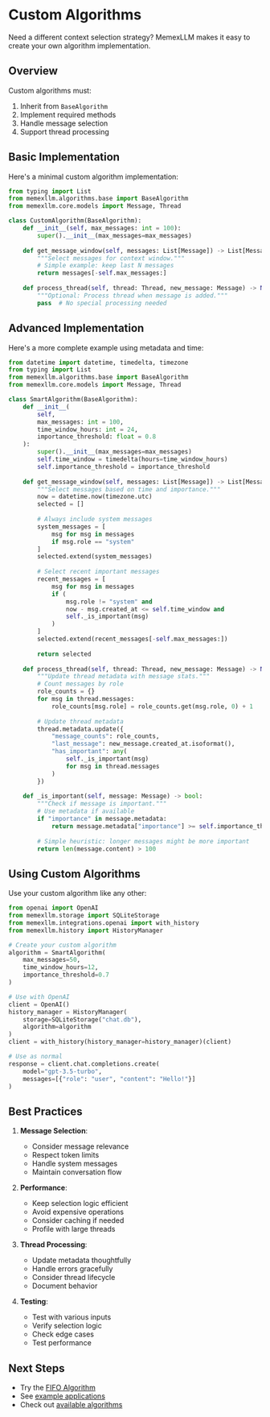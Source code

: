 # Custom Algorithms

Need a different context selection strategy? MemexLLM makes it easy to create your own algorithm implementation.

## Overview

Custom algorithms must:
1. Inherit from `BaseAlgorithm`
2. Implement required methods
3. Handle message selection
4. Support thread processing

## Basic Implementation

Here's a minimal custom algorithm implementation:

```python
from typing import List
from memexllm.algorithms.base import BaseAlgorithm
from memexllm.core.models import Message, Thread

class CustomAlgorithm(BaseAlgorithm):
    def __init__(self, max_messages: int = 100):
        super().__init__(max_messages=max_messages)
    
    def get_message_window(self, messages: List[Message]) -> List[Message]:
        """Select messages for context window."""
        # Simple example: keep last N messages
        return messages[-self.max_messages:]
    
    def process_thread(self, thread: Thread, new_message: Message) -> None:
        """Optional: Process thread when message is added."""
        pass  # No special processing needed
```

## Advanced Implementation

Here's a more complete example using metadata and time:

```python
from datetime import datetime, timedelta, timezone
from typing import List
from memexllm.algorithms.base import BaseAlgorithm
from memexllm.core.models import Message, Thread

class SmartAlgorithm(BaseAlgorithm):
    def __init__(
        self,
        max_messages: int = 100,
        time_window_hours: int = 24,
        importance_threshold: float = 0.8
    ):
        super().__init__(max_messages=max_messages)
        self.time_window = timedelta(hours=time_window_hours)
        self.importance_threshold = importance_threshold
    
    def get_message_window(self, messages: List[Message]) -> List[Message]:
        """Select messages based on time and importance."""
        now = datetime.now(timezone.utc)
        selected = []
        
        # Always include system messages
        system_messages = [
            msg for msg in messages
            if msg.role == "system"
        ]
        selected.extend(system_messages)
        
        # Select recent important messages
        recent_messages = [
            msg for msg in messages
            if (
                msg.role != "system" and
                now - msg.created_at <= self.time_window and
                self._is_important(msg)
            )
        ]
        selected.extend(recent_messages[-self.max_messages:])
        
        return selected
    
    def process_thread(self, thread: Thread, new_message: Message) -> None:
        """Update thread metadata with message stats."""
        # Count messages by role
        role_counts = {}
        for msg in thread.messages:
            role_counts[msg.role] = role_counts.get(msg.role, 0) + 1
        
        # Update thread metadata
        thread.metadata.update({
            "message_counts": role_counts,
            "last_message": new_message.created_at.isoformat(),
            "has_important": any(
                self._is_important(msg)
                for msg in thread.messages
            )
        })
    
    def _is_important(self, message: Message) -> bool:
        """Check if message is important."""
        # Use metadata if available
        if "importance" in message.metadata:
            return message.metadata["importance"] >= self.importance_threshold
        
        # Simple heuristic: longer messages might be more important
        return len(message.content) > 100
```

## Using Custom Algorithms

Use your custom algorithm like any other:

```python
from openai import OpenAI
from memexllm.storage import SQLiteStorage
from memexllm.integrations.openai import with_history
from memexllm.history import HistoryManager

# Create your custom algorithm
algorithm = SmartAlgorithm(
    max_messages=50,
    time_window_hours=12,
    importance_threshold=0.7
)

# Use with OpenAI
client = OpenAI()
history_manager = HistoryManager(
    storage=SQLiteStorage("chat.db"),
    algorithm=algorithm
)
client = with_history(history_manager=history_manager)(client)

# Use as normal
response = client.chat.completions.create(
    model="gpt-3.5-turbo",
    messages=[{"role": "user", "content": "Hello!"}]
)
```

## Best Practices

1. **Message Selection**:
   - Consider message relevance
   - Respect token limits
   - Handle system messages
   - Maintain conversation flow

2. **Performance**:
   - Keep selection logic efficient
   - Avoid expensive operations
   - Consider caching if needed
   - Profile with large threads

3. **Thread Processing**:
   - Update metadata thoughtfully
   - Handle errors gracefully
   - Consider thread lifecycle
   - Document behavior

4. **Testing**:
   - Test with various inputs
   - Verify selection logic
   - Check edge cases
   - Test performance

## Next Steps

- Try the [FIFO Algorithm](./fifo.md)
- See [example applications](../examples/simple_chatbot.md)
- Check out [available algorithms](./overview.md) 